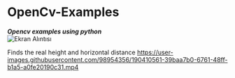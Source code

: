 # OpenCv-Examples
***Opencv examples using python***  
![Ekran Alıntısı](https://user-images.githubusercontent.com/98954356/186373184-bfaeb6a4-f47f-43ac-b5bf-c727302fc33c.PNG)

Finds the real height and horizontal distance
https://user-images.githubusercontent.com/98954356/190410561-39baa7b0-6761-48ff-b1a5-a0fe20190c31.mp4
